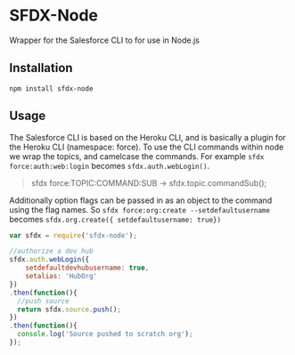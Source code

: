 # SFDX-Node

Wrapper for the Salesforce CLI to for use in Node.js  

## Installation
`npm install sfdx-node`

## Usage
 The Salesforce CLI is based on the Heroku CLI, and is basically a plugin for the Heroku CLI (namespace: force).
 To use the CLI commands within node we wrap the topics, and camelcase the commands. For example `sfdx force:auth:web:login` becomes `sfdx.auth.webLogin()`. 

 > sfdx force:TOPIC:COMMAND:SUB -> sfdx.topic.commandSub();

 Additionally option flags can be passed in as an object to the command using the flag names. So `sfdx force:org:create --setdefaultusername` becomes `sfdx.org.create({ setdefaultusername: true})`

```javascript
var sfdx = require('sfdx-node');

//authorize a dev hub
sfdx.auth.webLogin({
    setdefaultdevhubusername: true,
    setalias: 'HubOrg'
})
.then(function(){
  //push source
  return sfdx.source.push();  
})
.then(function(){
  console.log('Source pushed to scratch org');  
});



```
